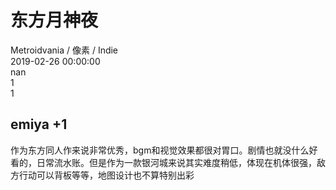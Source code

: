 



# 东方月神夜
  
Metroidvania / 像素 / Indie  
2019-02-26 00:00:00  
nan  
1  
1
## emiya +1


作为东方同人作来说非常优秀，bgm和视觉效果都很对胃口。剧情也就没什么好看的，日常流水账。但是作为一款银河城来说其实难度稍低，体现在机体很强，敌方行动可以背板等等，地图设计也不算特别出彩